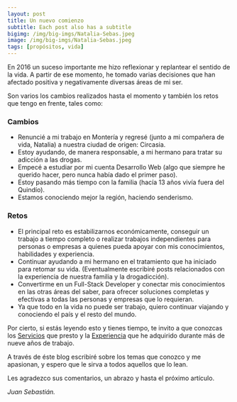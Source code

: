 ```yaml
---
layout: post
title: Un nuevo comienzo
subtitle: Each post also has a subtitle
bigimg: /img/big-imgs/Natalia-Sebas.jpeg
image: /img/big-imgs/Natalia-Sebas.jpeg
tags: [propósitos, vida]
---
```


En 2016 un suceso importante me hizo reflexionar y replantear el sentido de la vida. A partir de ese momento, he tomado varias decisiones que han afectado positiva y negativamente diversas áreas de mi ser.

Son varios los cambios realizados hasta el momento y también los retos que tengo en frente, tales como:

### Cambios

- Renuncié a mi trabajo en Montería y regresé (junto a mi compañera de vida, Natalia) a nuestra ciudad de origen: Circasia.
- Estoy ayudando, de manera responsable, a mi hermano para tratar su adicción a las drogas.
- Empecé a estudiar por mi cuenta Desarrollo Web (algo que siempre he querido hacer, pero nunca había dado el primer paso).
- Estoy pasando más tiempo con la familia (hacía 13 años vivía fuera del Quindío).
- Estamos conociendo mejor la región, haciendo senderismo.

### Retos

- El principal reto es estabilizarnos económicamente, conseguir un trabajo a tiempo completo o realizar trabajos independientes para personas o empresas a quienes pueda apoyar con mis conocimientos, habilidades y experiencia.
- Continuar ayudando a mi hermano en el tratamiento que ha iniciado para retomar su vida. (Eventualmente escribiré posts relacionados con la experiencia de nuestra familia y la drogadicción).
- Convertirme en un Full-Stack Developer y conectar mis conocimientos en las otras áreas del saber, para ofrecer soluciones completas y efectivas a todas las personas y empresas que lo requieran.
- Ya que todo en la vida no puede ser trabajo, quiero continuar viajando y conociendo el país y el resto del mundo.

Por cierto, si estás leyendo esto y tienes tiempo, te invito a que conozcas los [Servicios](https://jbeta58.github.io/) que presto y la [Experiencia](https://jbeta58.github.io/experiencia/) que he adquirido durante más de nueve años de trabajo.

A través de éste blog escribiré sobre los temas que conozco y me apasionan, y espero que le sirva a todos aquellos que lo lean.

Les agradezco sus comentarios, un abrazo y hasta el próximo artículo.

*Juan Sebastián.*
